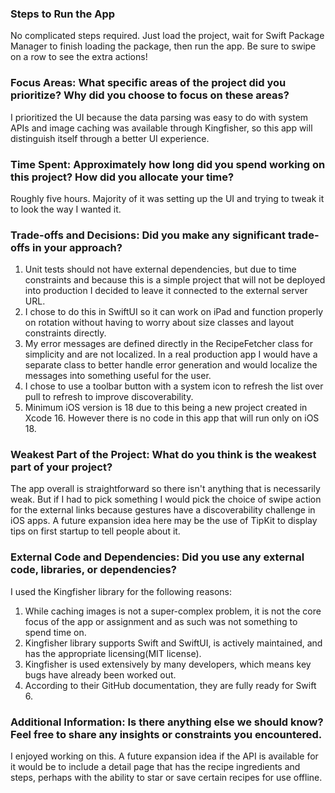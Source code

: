 ### Steps to Run the App
No complicated steps required. Just load the project, wait for Swift Package Manager to finish loading the package, then run the app. Be sure to swipe on a row to see the extra actions!

### Focus Areas: What specific areas of the project did you prioritize? Why did you choose to focus on these areas?
I prioritized the UI because the data parsing was easy to do with system APIs and image caching was available through Kingfisher, so this app will distinguish itself through a better UI experience.

### Time Spent: Approximately how long did you spend working on this project? How did you allocate your time?
Roughly five hours. Majority of it was setting up the UI and trying to tweak it to look the way I wanted it.

### Trade-offs and Decisions: Did you make any significant trade-offs in your approach?
1. Unit tests should not have external dependencies, but due to time constraints and because this is a simple project that will not be deployed into production I decided to leave it connected to the external server URL.
2. I chose to do this in SwiftUI so it can work on iPad and function properly on rotation without having to worry about size classes and layout constraints directly. 
3. My error messages are defined directly in the RecipeFetcher class for simplicity and are not localized. In a real production app I would have a separate class to better handle error generation and would localize the messages into something useful for the user.
4. I chose to use a toolbar button with a system icon to refresh the list over pull to refresh to improve discoverability.
5. Minimum iOS version is 18 due to this being a new project created in Xcode 16. However there is no code in this app that will run only on iOS 18.

### Weakest Part of the Project: What do you think is the weakest part of your project?

The app overall is straightforward so there isn't anything that is necessarily weak. But if I had to pick something I would pick the choice of swipe action for the external links because gestures have a discoverability challenge in iOS apps. A future expansion idea here may be the use of TipKit to display tips on first startup to tell people about it. 

### External Code and Dependencies: Did you use any external code, libraries, or dependencies?

I used the Kingfisher library for the following reasons:
1. While caching images is not a super-complex problem, it is not the core focus of the app or assignment and as such was not something to spend time on.
2. Kingfisher library supports Swift and SwiftUI, is actively maintained, and has the appropriate licensing(MIT license).
3. Kingfisher is used extensively by many developers, which means key bugs have already been worked out.
4. According to their GitHub documentation, they are fully ready for Swift 6.

### Additional Information: Is there anything else we should know? Feel free to share any insights or constraints you encountered.

I enjoyed working on this. A future expansion idea if the API is available for it would be to include a detail page that has the recipe ingredients and steps, perhaps with the ability to star or save certain recipes for use offline.
